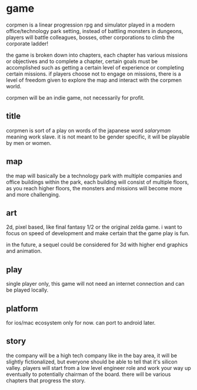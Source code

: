 # game

corpmen is a linear progression rpg and simulator played in a modern office/technology park setting, instead of battling monsters in dungeons, players will battle colleagues, bosses, other corporations to climb the corporate ladder!

the game is broken down into chapters, each chapter has various missions or objectives and to complete a chapter, certain goals must be accomplished such as getting a certain level of experience or completing certain missions.  if players choose not to engage on missions, there is a level of freedom given to explore the map and interact with the corpmen world.

corpmen will be an indie game, not necessarily for profit.

## title

corpmen is sort of a play on words of the japanese word _salaryman_ meaning work slave.  it is not meant to be gender specific, it will be playable by men or women.

## map

the map will basically be a technology park with multiple companies and office buildings within the park, each building will consist of multiple floors, as you reach higher floors, the monsters and missions will become more and more challenging.

## art

2d, pixel based, like final fantasy 1/2 or the original zelda game.  i want to focus on speed of development and make certain that the game play is fun.

in the future, a sequel could be considered for 3d with higher end graphics and animation.

## play

single player only, this game will not need an internet connection and can be played locally.

## platform

for ios/mac ecosystem only for now.  can port to android later.

## story

the company will be a high tech company like in the bay area, it will be slightly fictionalized, but everyone should be able to tell that it's silicon valley.  players will start from a low level engineer role and work your way up eventually to potentially chairman of the board.  there will be various chapters that progress the story.
